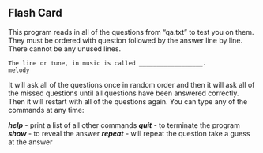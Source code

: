 Flash Card
--------

This program reads in all of the questions from “qa.txt” to test you on them. They must be ordered with question followed by the answer line by line. There cannot be any unused lines.

```
The line or tune, in music is called __________________.
melody
```

It will ask all of the questions once in random order and then it will ask all of the missed questions until all questions have been answered correctly. Then it will restart with all of the questions again. You can type any of the commands at any time:

***help*** - print a list of all other commands
***quit*** - to terminate the program
***show*** - to reveal the answer
***repeat*** - will repeat the question
take a guess at the answer
